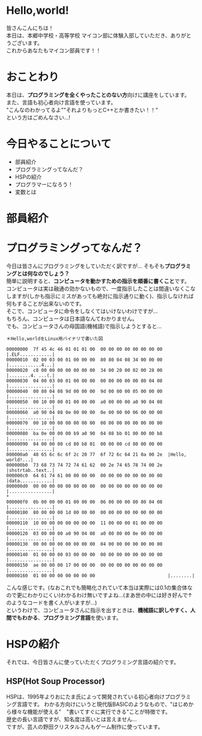# Hello,world!
皆さんこんにちは！  
本日は、本郷中学校・高等学校 マイコン部に体験入部していただき、ありがとうございます。  
これからあなたもマイコン部員です！！
# おことわり
本日は、**プログラミングを全くやったことのない方**向けに講座をしています。  
また、言語も初心者向け言語を使っています。  
"こんなのわかってるよ""それよりもっとC++とか書きたい！！"  
という方はごめんなさい...!
# 今日やることについて
- 部員紹介
- プログラミングってなんだ？
- HSPの紹介
- プログラマーになろう！
- 変数とは

# 部員紹介
# プログラミングってなんだ？
今日は皆さんにプログラミングをしていただく訳ですが...
そもそも**プログラミングとは何なのでしょう？**  
簡単に説明すると、**コンピュータを動かすための指示を順番に書くこと**です。  
コンピュータは実は融通の効かないもので、一度指示したことは間違いなくこなしますが(しかも指示にミスがあっても絶対に指示通りに動く)、指示しなければ何もすることが出来ないのです。  
そこで、コンピュータに命令をしなくてはいけないわけですが...  
もちろん、コンピュータは日本語なんてわかりません。  
でも、コンピュータさんの母国語(機械語)で指示しようとすると...

```
＊Hello,worldをLinux用バイナリで書いた図

00000000  7f 45 4c 46 01 01 01 00  00 00 00 00 00 00 00 00  |.ELF............|
00000010  02 00 03 00 01 00 00 00  80 80 04 08 34 00 00 00  |............4...|
00000020  c8 00 00 00 00 00 00 00  34 00 20 00 02 00 28 00  |........4. ...(.|
00000030  04 00 03 00 01 00 00 00  00 00 00 00 00 80 04 08  |................|
00000040  00 80 04 08 9d 00 00 00  9d 00 00 00 05 00 00 00  |................|
00000050  00 10 00 00 01 00 00 00  a0 00 00 00 a0 90 04 08  |................|
00000060  a0 90 04 08 0e 00 00 00  0e 00 00 00 06 00 00 00  |................|
00000070  00 10 00 00 00 00 00 00  00 00 00 00 00 00 00 00  |................|
00000080  ba 0e 00 00 00 b9 a0 90  04 08 bb 01 00 00 00 b8  |................|
00000090  04 00 00 00 cd 80 b8 01  00 00 00 cd 80 00 00 00  |................|
000000a0  48 65 6c 6c 6f 2c 20 77  6f 72 6c 64 21 0a 00 2e  |Hello, world!...|
000000b0  73 68 73 74 72 74 61 62  00 2e 74 65 78 74 00 2e  |shstrtab..text..|
000000c0  64 61 74 61 00 00 00 00  00 00 00 00 00 00 00 00  |data............|
000000d0  00 00 00 00 00 00 00 00  00 00 00 00 00 00 00 00  |................|
*
000000f0  0b 00 00 00 01 00 00 00  06 00 00 00 80 80 04 08  |................|
00000100  80 00 00 00 1d 00 00 00  00 00 00 00 00 00 00 00  |................|
00000110  10 00 00 00 00 00 00 00  11 00 00 00 01 00 00 00  |................|
00000120  03 00 00 00 a0 90 04 08  a0 00 00 00 0e 00 00 00  |................|
00000130  00 00 00 00 00 00 00 00  04 00 00 00 00 00 00 00  |................|
00000140  01 00 00 00 03 00 00 00  00 00 00 00 00 00 00 00  |................|
00000150  ae 00 00 00 17 00 00 00  00 00 00 00 00 00 00 00  |................|
00000160  01 00 00 00 00 00 00 00                           |........|

```
こんな感じです。(なおこれでも簡略化されていて本当は実際には0.1の集合体なので更にわかりにくい)わかるわけ無いですよね...(まあ世の中には好き好んで↑のようなコードを書く人がいますが...)  
というわけで、コンピュータさんに指示を出すときは、**機械語に訳しやすく、人間でもわかる**、**プログラミング言語**を使います。

# HSPの紹介
それでは、今日皆さんに使っていただくプログラミング言語の紹介です。
## **HSP**(Hot Soup Processor)
HSPは、1995年よりおにたま氏によって開発されている初心者向けプログラミング言語です。
わかる方向けにいうと現代版BASICのようなもので、"はじめから様々な機能が使える"　"書いてすぐに実行できる"ことが特徴です。  
歴史の長い言語ですが、知名度は高いとは言えません...  
ですが、芸人の野田クリスタルさんもゲーム制作に使っています。  
